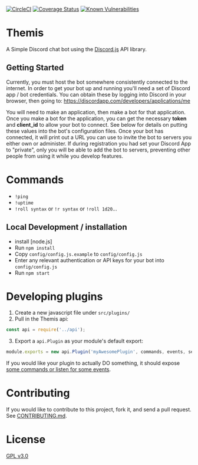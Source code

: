 [![CircleCI](https://circleci.com/gh/ryanSN/Themis-bot/tree/master.svg?style=svg)](https://circleci.com/gh/ryanSN/Themis-bot/tree/master)
[![Coverage Status](https://coveralls.io/repos/github/ryanSN/Themis-bot/badge.svg?branch=master)](https://coveralls.io/github/ryanSN/Themis-bot?branch=master)
[![Known Vulnerabilities](https://snyk.io/test/github/ryansn/themis-bot/badge.svg)](https://snyk.io/test/github/ryansn/themis-bot)

# Themis
A Simple Discord chat bot using the [Discord.js](https://github.com/hydrabolt/discord.js/) API library.

## Getting Started
Currently, you must host the bot somewhere consistently connected to the internet. In order to get your bot up and running you'll need a set of Discord app / bot credentials. You can obtain these by logging into Discord in your browser, then going to: https://discordapp.com/developers/applications/me

You will need to make an application, then make a bot for that application. Once you make a bot for the application, you can get the necessary **token** and **client_id** to allow your bot to connect. See below for details on putting these values into the bot's configuration files. Once your bot has connected, it will print out a URL you can use to invite the bot to servers you either own or administer. If during registration you had set your Discord App to "private", only you will be able to add the bot to servers, preventing other people from using it while you develop features.

# Commands

 - `!ping`
 - `!uptime`
 - `!roll syntax` or `!r syntax` or `!roll 1d20`...

## Local Development / installation

- install [node.js]
- Run `npm install`
- Copy `config/config.js.example` to `config/config.js`
- Enter any relevant authentication or API keys for your bot into `config/config.js`
- Run `npm start`

# Developing plugins

1. Create a new javascript file under `src/plugins/`
2. Pull in the Themis api:
``` javascript
const api = require('../api');
```
3. Export a `api.Plugin` as your module's default export:
``` javascript
module.exports = new api.Plugin('myAwesomePlugin', commands, events, setupFunction);
```

If you would like your plugin to actually DO something, it should expose [some commands or listen for some events](docs/developing-plugins.md).

# Contributing

If you would like to contribute to this project, fork it, and send a pull request. See [CONTRIBUTING.md](CONTRIBUTING.md).

# License

[GPL v3.0](LICENSE)
